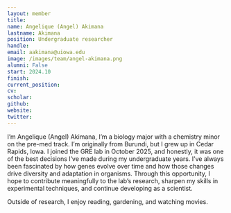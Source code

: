 ```yaml
---
layout: member
title:
name: Angelique (Angel) Akimana
lastname: Akimana
position: Undergraduate researcher
handle:
email: aakimana@uiowa.edu
image: /images/team/angel-akimana.png
alumni: False
start: 2024.10
finish: 
current_position: 
cv:
scholar:
github:
website:
twitter:
---
```


I’m Angelique (Angel) Akimana, I’m a biology major with a chemistry minor on the pre-med track. I’m originally from Burundi, but I grew up in Cedar Rapids, Iowa. I joined the GRE lab in October 2025, and honestly, it was one of the best decisions I’ve made during my undergraduate years. I’ve always been fascinated by how genes evolve over time and how those changes drive diversity and adaptation in organisms. Through this opportunity, I hope to contribute meaningfully to the lab’s research, sharpen my skills in experimental techniques, and continue developing as a scientist.

Outside of research, I enjoy reading, gardening, and watching movies.
